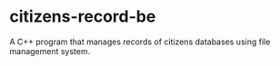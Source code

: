 # citizens-record-be

A C++ program that manages records of citizens databases using file management system.
